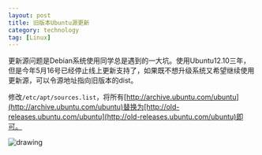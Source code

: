 ```yaml
---
layout: post
title: 旧版本Ubuntu源更新
category: technology
tag: [Linux]
---
```


更新源问题是Debian系统使用同学总是遇到的一大坑。使用Ubuntu12.10三年，但是今年5月16号已经停止线上更新支持了，如果既不想升级系统又希望继续使用更新源，可以令源地址指向旧版本的dist。

<!--break-->

修改`/etc/apt/sources.list`，将所有[http://archive.ubuntu.com/ubuntu](http://archive.ubuntu.com/ubuntu)替换为[http://old-releases.ubuntu.com/ubuntu](http://old-releases.ubuntu.com/ubuntu)即可。

![drawing]({{site:url}}/assets/images/posts/2014-10-31-ubuntu_old_version_source/sources.PNG)